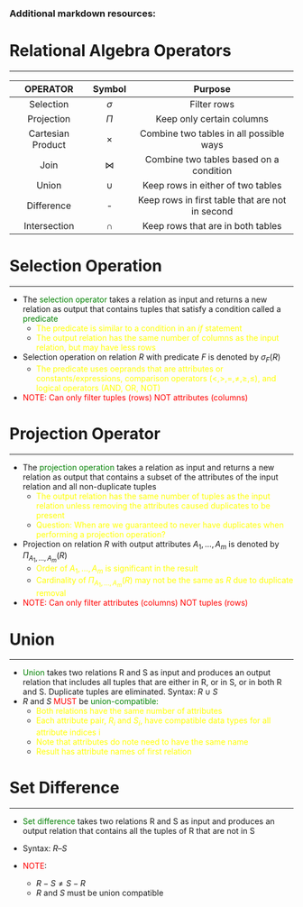 ### Additional markdown resources:

<span style='color:'></span>

# Relational Algebra Operators

___

|     OPERATOR      |  Symbol   |                     Purpose                     |
| :---------------: | :-------: | :---------------------------------------------: |
|     Selection     | $\sigma$  |                   Filter rows                   |
|    Projection     |   $\Pi$   |            Keep only certain columns            |
| Cartesian Product | $\times$  |     Combine two tables in all possible ways     |
|       Join        | $\bowtie$ |     Combine two tables based on a condition     |
|       Union       |  $\cup$   |        Keep rows in either of two tables        |
|    Difference     |     -     | Keep rows in first table that are not in second |
|   Intersection    |  $\cap$   |        Keep rows that are in both tables        |



# Selection Operation

---

- The <span style='color:green'>selection operator</span> takes a relation as input and returns a new relation as output that contains tuples that satisfy a condition called a <span style='color:green'>predicate</span>
  - <span style='color:yellow'>The predicate is similar to a condition in an <i>if</i> statement</span>
  - <span style='color:yellow'>The output relation has the same number of columns as the input relation, but may have less rows</span>
- Selection operation on relation $R$ with predicate $F$ is denoted by $\sigma_{F}(R)$
  - <span style='color:yellow'>The predicate uses oeprands that are attributes or constants/expressions, comparison operators $(\lt, \gt , = , \neq, \geq,\leq )$, and logical operators (AND, OR, NOT)</span>
- <span style='color:RED'>NOTE: Can only filter tuples (rows) NOT attributes (columns)</span>

# Projection Operator

---

- The <span style='color:green'>projection operation</span> takes a relation as input and returns a new relation as output that contains a subset of the attributes of the input relation and all non-duplicate tuples
  - <span style='color:yellow'>The output relation has the same number of tuples as the input relation unless removing the attributes caused duplicates to be present</span>
  - <span style='color:yellow'>Question: When are we guaranteed to never have duplicates when performing a projection operation?</span> 
- Projection on relation $R$ with output attributes $A_1,…,A_m$ is denoted by $\Pi_{A_1,…,A_m}(R)$
  - <span style='color:yellow'>Order of $A_1,…, A_m$ is significant in the result</span>
  - <span style='color:yellow'>Cardinality of $\Pi_{A_1,…,A_m} (R)$ may not be the same as $R$ due to duplicate removal</span>
- <span style='color:RED'>NOTE: Can only filter  attributes (columns) NOT tuples (rows)</span>

# Union

-----

- <span style='color:green'>Union</span> takes two relations R and S as input and produces an output relation that includes all tuples that are either in R, or in S, or in both R and S. Duplicate tuples are eliminated. Syntax: $R \cup S$ 
- $R$ and $S$ <span style='color:red'>MUST</span> be <span style='color:green'>union-compatible:</span>
  - <span style='color:yellow'>Both relations have the same number of attributes </span>
  - <span style='color:yellow'>Each attribute pair, $R_i$ and $S_i$, have compatible data types for all attribute indices i </span>
  - <span style='color:yellow'>Note that attributes do note need to have the same name</span>
  - <span style='color:yellow'>Result has attribute names of first relation</span>

# Set Difference

___

- <span style='color:green'>Set difference</span> takes two relations R and S as input and produces an output relation that contains all the tuples of R that are not in S

- Syntax: $R – S$

- <span style='color:red'>NOTE</span>:
  - $R-S \neq S-R$
  - $R$ and $S$ must be union compatible
